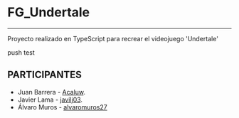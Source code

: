# FG_Undertale
------

Proyecto realizado en TypeScript para recrear el videojuego 'Undertale'

push test

## PARTICIPANTES

- Juan Barrera - [Acaluw](https://github.com/Acaluw).
- Javier Lama  - [javilj03](https://github.com/javilj03).
- Álvaro Muros - [alvaromuros27](https://github.com/alvaromuros27)
